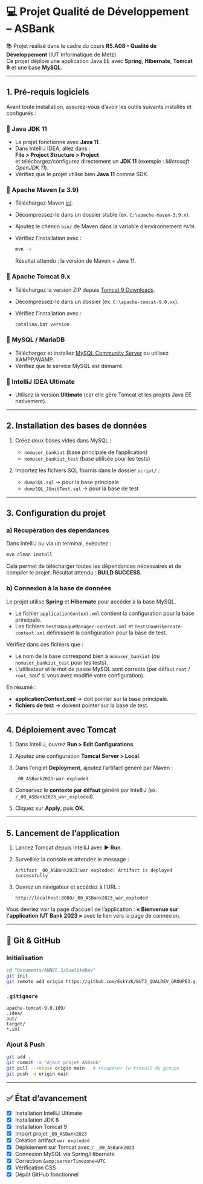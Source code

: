 # 💻 Projet Qualité de Développement – **ASBank**

📚 Projet réalisé dans le cadre du cours **R5.A08 – Qualité de Développement** (IUT Informatique de Metz).  
Ce projet déploie une application Java EE avec **Spring**, **Hibernate**, **Tomcat 9** et une base **MySQL**.

---

## 1. Pré-requis logiciels

Avant toute installation, assurez-vous d’avoir les outils suivants installés et configurés :

### 🔹 Java JDK 11

- Le projet fonctionne avec **Java 11**.  
- Dans IntelliJ IDEA, allez dans :  
  **File > Project Structure > Project**  
  et téléchargez/configurez directement un **JDK 11** (exemple : *Microsoft OpenJDK 11*).  
- Vérifiez que le projet utilise bien **Java 11** comme SDK.  

### 🔹 Apache Maven (≥ 3.9)

* Téléchargez Maven [ici](https://maven.apache.org/download.cgi).
* Décompressez-le dans un dossier stable (ex. `C:\apache-maven-3.9.x`).
* Ajoutez le chemin `bin/` de Maven dans la variable d’environnement `PATH`.
* Vérifiez l’installation avec :

  ```bash
  mvn -v
  ```

  Résultat attendu : la version de Maven + Java 11.

### 🔹 Apache Tomcat 9.x

* Téléchargez la version ZIP depuis [Tomcat 9 Downloads](https://tomcat.apache.org/download-90.cgi).
* Décompressez-le dans un dossier (ex. `C:\apache-tomcat-9.0.xx`).
* Vérifiez l’installation avec :

  ```bash
  catalina.bat version
  ```

### 🔹 MySQL / MariaDB

* Téléchargez et installez [MySQL Community Server](https://dev.mysql.com/downloads/mysql/) ou utilisez XAMPP/WAMP.
* Vérifiez que le service MySQL est démarré.

### 🔹 IntelliJ IDEA Ultimate

* Utilisez la version **Ultimate** (car elle gère Tomcat et les projets Java EE nativement).

---

## 2. Installation des bases de données

1. Créez deux bases vides dans MySQL :

   * `nomuser_bankiut` (base principale de l’application)
   * `nomuser_bankiut_test` (base utilisée pour les tests)

2. Importez les fichiers SQL fournis dans le dossier `script/` :

   * `dumpSQL.sql` → pour la base principale
   * `dumpSQL_JUnitTest.sql` → pour la base de test

---

## 3. Configuration du projet

### a) Récupération des dépendances

Dans IntelliJ ou via un terminal, exécutez :

```bash
mvn clean install
```

Cela permet de télécharger toutes les dépendances nécessaires et de compiler le projet.
Résultat attendu : **BUILD SUCCESS**.

### b) Connexion à la base de données

Le projet utilise **Spring** et **Hibernate** pour accéder à la base MySQL.

* Le fichier `applicationContext.xml` contient la configuration pour la base principale.
* Les fichiers `TestsBanqueManager-context.xml` et `TestsDaoHibernate-context.xml` définissent la configuration pour la base de test.

Vérifiez dans ces fichiers que :

* Le nom de la base correspond bien à `nomuser_bankiut` (ou `nomuser_bankiut_test` pour les tests).
* L’utilisateur et le mot de passe MySQL sont corrects (par défaut `root` / `root`, sauf si vous avez modifié votre configuration).

En résumé :

* **applicationContext.xml** → doit pointer sur la base principale.
* **fichiers de test** → doivent pointer sur la base de test.

---

## 4. Déploiement avec Tomcat

1. Dans IntelliJ, ouvrez **Run > Edit Configurations**.
2. Ajoutez une configuration **Tomcat Server > Local**.
3. Dans l’onglet **Deployment**, ajoutez l’artifact généré par Maven :

   ```
   _00_ASBank2023:war exploded
   ```
4. Conservez le **contexte par défaut** généré par IntelliJ (ex. `/_00_ASBank2023_war_exploded`).
5. Cliquez sur **Apply**, puis **OK**.

---

## 5. Lancement de l’application

1. Lancez Tomcat depuis IntelliJ avec ▶️ **Run**.
2. Surveillez la console et attendez le message :

   ```
   Artifact _00_ASBank2023:war exploded: Artifact is deployed successfully
   ```
3. Ouvrez un navigateur et accédez à l’URL :

   ```
   http://localhost:8080/_00_ASBank2023_war_exploded
   ```

Vous devriez voir la page d’accueil de l’application :
**« Bienvenue sur l'application IUT Bank 2023 »** avec le lien vers la page de connexion.

---

## 🐙 Git & GitHub

### Initialisation
```bash
cd "Documents/ANNEE 3/QualiteDev"
git init
git remote add origin https://github.com/EskYzK/BUT3_QUALDEV_GROUPE3.git
```

### `.gitignore`
```gitignore
apache-tomcat-9.0.109/
.idea/
out/
target/
*.iml
```

### Ajout & Push
```bash
git add .
git commit -m "Ajout projet ASBank"
git pull --rebase origin main   # récupérer le travail du groupe
git push -u origin main
```

---

## ✅ État d’avancement

- [x] Installation IntelliJ Ultimate
- [x] Installation JDK 8
- [x] Installation Tomcat 9
- [x] Import projet `_00_ASBank2023`
- [x] Création artifact `war exploded`
- [x] Déploiement sur Tomcat avec `/ _00_ASBank2023`
- [x] Connexion MySQL via Spring/Hibernate
- [x] Correction `&amp;serverTimezone=UTC`
- [x] Vérification CSS
- [x] Dépôt GitHub fonctionnel  
